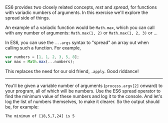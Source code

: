 ES6 provides two closely related concepts, _rest_ and _spread_, for functions with variadic numbers of arguments. In this exercise we'll explore the spread side of things.

An example of a variadic function would be `Math.max`, which you can call with any number of arguments: `Math.max(1, 2)` or `Math.max(1, 2, 3)` or ...

In ES6, you can use the `...args` syntax to "spread" an array out when calling such a function. For example,

```js
var numbers = [1, 1, 2, 3, 5, 8];
var max = Math.max(...numbers);
```

This replaces the need for our old friend, `.apply`. Good riddance!

---

You'll be given a variable number of arguments (`process.argv[2]` onward) to your program, all of which will be numbers. Use the ES6 spread operator to find the minimum value of these numbers and log it to the console. And let's log the list of numbers themselves, to make it clearer. So the output should be, for example:

```
The minimum of [18,5,7,24] is 5
```
